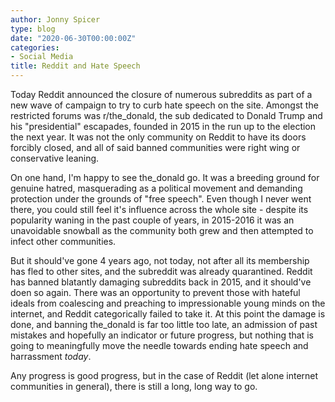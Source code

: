 ```yaml
---
author: Jonny Spicer
type: blog
date: "2020-06-30T00:00:00Z"
categories:
- Social Media
title: Reddit and Hate Speech
---
```

Today Reddit announced the closure of numerous subreddits as part of a
new wave of campaign to try to curb hate speech on the site. Amongst the restricted
forums was r/the_donald, the sub dedicated to Donald Trump and his "presidential" escapades,
founded in 2015 in the run up to the election the next year. It was not the only community on
Reddit to have its doors forcibly closed, and all of said banned communities were right wing or
conservative leaning.

On one hand, I'm happy to see the_donald go. It was a breeding ground for genuine hatred,
masquerading as a political movement and demanding protection under the grounds of "free speech".
Even though I never went there, you could still feel it's influence across the whole site -
despite its popularity waning in the past couple of years, in 2015-2016 it was an unavoidable
snowball as the community both grew and then attempted to infect other communities.

But it should've gone 4 years ago, not today, not after all its membership has fled to other
sites, and the subreddit was already quarantined. Reddit has banned blatantly damaging subreddits
back in 2015, and it should've doen so again. There was an opportunity to prevent those with
hateful ideals from coalescing and preaching to impressionable young minds on the internet, and
Reddit categorically failed to take it. At this point the damage is done, and banning the_donald
is far too little too late, an admission of past mistakes and hopefully an indicator or future
progress, but nothing that is going to meaningfully move the needle towards ending hate speech
and harrassment *today*.

Any progress is good progress, but in the case of Reddit (let alone internet communities in general), there is still a long, long way to go.
